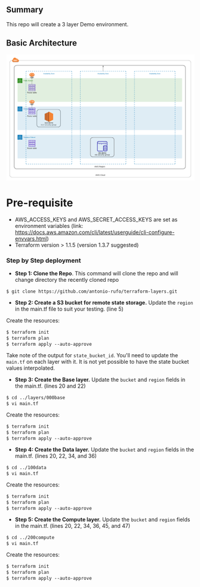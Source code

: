 ## Summary

This repo will create a 3 layer Demo environment.

## Basic Architecture

![Design](.github/img/Demo_Environment.png)

# Pre-requisite

- AWS_ACCESS_KEYS and AWS_SECRET_ACCESS_KEYS are set as environment variables (link: https://docs.aws.amazon.com/cli/latest/userguide/cli-configure-envvars.html)
- Terraform version > 1.1.5 (version 1.3.7 suggested)

### Step by Step deployment
* **Step 1: Clone the Repo**. This command will clone the repo and will change directory the recently cloned repo
```shell script
$ git clone https://github.com/antonio-rufo/terraform-layers.git
```

* **Step 2: Create a S3 bucket for remote state storage.** Update the `region` in the main.tf file to suit your testing. (line 5)

Create the resources:
```shell script
$ terraform init
$ terraform plan
$ terraform apply --auto-approve
```
Take note of the output for `state_bucket_id`. You'll need to update the `main.tf` on each layer with it. It is not yet possible to have the state bucket values interpolated.  


* **Step 3: Create the Base layer.** Update the `bucket` and `region` fields in the main.tf. (lines 20 and 22)

```shell script
$ cd ../layers/000base
$ vi main.tf
```
Create the resources:
```shell script
$ terraform init
$ terraform plan
$ terraform apply --auto-approve
```

* **Step 4: Create the Data layer.** Update the `bucket` and `region` fields in the main.tf. (lines 20, 22, 34, and 36)

```shell script
$ cd ../100data
$ vi main.tf
```

Create the resources:
```shell script
$ terraform init
$ terraform plan
$ terraform apply --auto-approve
```


* **Step 5: Create the Compute layer.** Update the `bucket` and `region` fields in the main.tf. (lines 20, 22, 34, 36, 45, and 47)

```shell script
$ cd ../200compute
$ vi main.tf
```

Create the resources:
```shell script
$ terraform init
$ terraform plan
$ terraform apply --auto-approve
```
